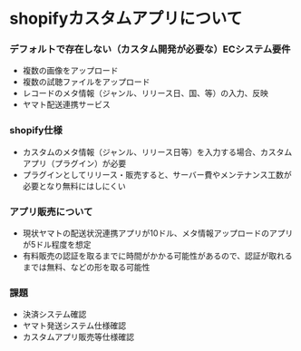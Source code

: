 # shopifyカスタムアプリについて

### デフォルトで存在しない（カスタム開発が必要な）ECシステム要件

- 複数の画像をアップロード
- 複数の試聴ファイルをアップロード
- レコードのメタ情報（ジャンル、リリース日、国、等）の入力、反映
- ヤマト配送連携サービス



### shopify仕様

- カスタムのメタ情報（ジャンル、リリース日等）を入力する場合、カスタムアプリ（プラグイン）が必要
- プラグインとしてリリース・販売すると、サーバー費やメンテナンス工数が必要となり無料にはしにくい



### アプリ販売について

- 現状ヤマトの配送状況連携アプリが10ドル、メタ情報アップロードのアプリが5ドル程度を想定
- 有料販売の認証を取るまでに時間がかかる可能性があるので、認証が取れるまでは無料、などの形を取る可能性



### 課題

- 決済システム確認
- ヤマト発送システム仕様確認
- カスタムアプリ販売等仕様確認